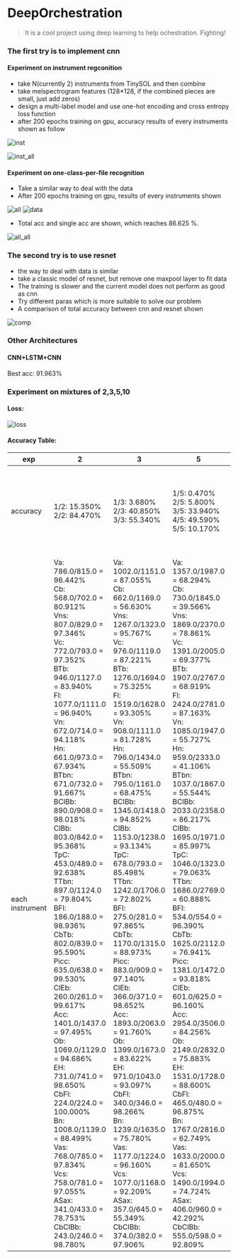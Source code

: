# DeepOrchestration

> It is a cool project using deep learning to help ochestration. Fighting!


### The first try is to implement cnn
#### Experiment on instrument regconition 
- take N(currently 2) instruments from TinySOL and then combine 
- take melspectrogram features (128*128, if the combined pieces are small, just add zeros)
- design a multi-label model and use one-hot encoding and cross entropy loss function 
- after 200 epochs training on gpu, accuracy results of every instruments shown as follow

![inst](./specific_acc_inst.png) 

![inst_all](./acc_inst.png)

#### Experiment on one-class-per-file recognition
- Take a similar way to deal with the data
- After 200 epochs training on gpu, results of every instruments shown

![all](./specific_acc.png)
![data](./best.png)

- Total acc and single acc are shown, which reaches 86.625 %.

![all_all](./acc.png)

### The second try is to use resnet
- the way to deal with data is similar
- take a classic model of resnet, but remove one maxpool layer to fit data 
- The training is slower and the current model does not perform as good as cnn
- Try different paras which is more suitable to solve our problem
- A comparison of total accuracy between cnn and resnet shown

![comp](./acc_compare.png)

### Other Architectures

#### CNN+LSTM+CNN
Best acc: 91.963%

### Experiment on mixtures of 2,3,5,10
#### Loss:

![loss](./exp/loss.png)


#### Accuracy Table:
|   exp |   2   |   3   |   5   |   10  |
|   ---------- |   ---------- |   ---------- |   ---------- |   ---------- |
|   accuracy | 1/2: 15.350% <br> 2/2: 84.470% | 1/3: 3.680% <br> 2/3: 40.850% <br> 3/3: 55.340% | 1/5: 0.470% <br> 2/5: 5.800% <br> 3/5: 33.940% <br> 4/5: 49.590% <br> 5/5: 10.170% | 1/10: 0.040% <br> 2/10: 0.890% <br> 3/10: 5.300% <br> 4/10: 19.130% <br> 5/10: 34.120% <br> 6/10: 29.130% <br> 7/10: 9.970% <br> 8/10: 1.360% <br> 9/10: 0.060% <br> 10/10: 0.000% |
|   each instrument | Va: 786.0/815.0 = 96.442% <br> Cb: 568.0/702.0 = 80.912% <br> Vns: 807.0/829.0 = 97.346% <br> Vc: 772.0/793.0 = 97.352% <br> BTb: 946.0/1127.0 = 83.940% <br> Fl: 1077.0/1111.0 = 96.940% <br> Vn: 672.0/714.0 = 94.118% <br> Hn: 661.0/973.0 = 67.934% <br> BTbn: 671.0/732.0 = 91.667% <br> BClBb: 890.0/908.0 = 98.018% <br> ClBb: 803.0/842.0 = 95.368% <br> TpC: 453.0/489.0 = 92.638% <br> TTbn: 897.0/1124.0 = 79.804% <br> BFl: 186.0/188.0 = 98.936% <br> CbTb: 802.0/839.0 = 95.590% <br> Picc: 635.0/638.0 = 99.530% <br> ClEb: 260.0/261.0 = 99.617% <br> Acc: 1401.0/1437.0 = 97.495% <br> Ob: 1069.0/1129.0 = 94.686% <br> EH: 731.0/741.0 = 98.650% <br> CbFl: 224.0/224.0 = 100.000% <br> Bn: 1008.0/1139.0 = 88.499% <br> Vas: 768.0/785.0 = 97.834% <br> Vcs: 758.0/781.0 = 97.055% <br> ASax: 341.0/433.0 = 78.753% <br> CbClBb: 243.0/246.0 = 98.780% | Va: 1002.0/1151.0 = 87.055% <br> Cb: 662.0/1169.0 = 56.630% <br> Vns: 1267.0/1323.0 = 95.767% <br> Vc: 976.0/1119.0 = 87.221% <br> BTb: 1276.0/1694.0 = 75.325% <br> Fl: 1519.0/1628.0 = 93.305% <br> Vn: 908.0/1111.0 = 81.728% <br> Hn: 796.0/1434.0 = 55.509% <br> BTbn: 795.0/1161.0 = 68.475% <br> BClBb: 1345.0/1418.0 = 94.852% <br> ClBb: 1153.0/1238.0 = 93.134% <br> TpC: 678.0/793.0 = 85.498% <br> TTbn: 1242.0/1706.0 = 72.802% <br> BFl: 275.0/281.0 = 97.865% <br> CbTb: 1170.0/1315.0 = 88.973% <br> Picc: 883.0/909.0 = 97.140% <br> ClEb: 366.0/371.0 = 98.652% <br> Acc: 1893.0/2063.0 = 91.760% <br> Ob: 1399.0/1673.0 = 83.622% <br> EH: 971.0/1043.0 = 93.097% <br> CbFl: 340.0/346.0 = 98.266% <br> Bn: 1239.0/1635.0 = 75.780% <br> Vas: 1177.0/1224.0 = 96.160% <br> Vcs: 1077.0/1168.0 = 92.209% <br> ASax: 357.0/645.0 = 55.349% <br> CbClBb: 374.0/382.0 = 97.906% | Va: 1357.0/1987.0 = 68.294% <br> Cb: 730.0/1845.0 = 39.566% <br> Vns: 1869.0/2370.0 = 78.861% <br> Vc: 1391.0/2005.0 = 69.377% <br> BTb: 1907.0/2767.0 = 68.919% <br> Fl: 2424.0/2781.0 = 87.163% <br> Vn: 1085.0/1947.0 = 55.727% <br> Hn: 959.0/2333.0 = 41.106% <br> BTbn: 1037.0/1867.0 = 55.544% <br> BClBb: 2033.0/2358.0 = 86.217% <br> ClBb: 1695.0/1971.0 = 85.997% <br> TpC: 1046.0/1323.0 = 79.063% <br> TTbn: 1686.0/2769.0 = 60.888% <br> BFl: 534.0/554.0 = 96.390% <br> CbTb: 1625.0/2112.0 = 76.941% <br> Picc: 1381.0/1472.0 = 93.818% <br> ClEb: 601.0/625.0 = 96.160% <br> Acc: 2954.0/3506.0 = 84.256% <br> Ob: 2149.0/2832.0 = 75.883% <br> EH: 1531.0/1728.0 = 88.600% <br> CbFl: 465.0/480.0 = 96.875% <br> Bn: 1767.0/2816.0 = 62.749% <br> Vas: 1633.0/2000.0 = 81.650% <br> Vcs: 1490.0/1994.0 = 74.724% <br> ASax: 406.0/960.0 = 42.292% <br> CbClBb: 555.0/598.0 = 92.809%  | Va: 1362.0/3826.0 = 35.599% <br> Cb: 934.0/3755.0 = 24.874% <br> Vns: 2183.0/4539.0 = 48.094% <br> Vc: 1651.0/3890.0 = 42.442% <br> BTb: 2546.0/5454.0 = 46.681% <br> Fl: 4163.0/5504.0 = 75.636% <br> Vn: 1213.0/3682.0 = 32.944% <br> Hn: 994.0/4690.0 = 21.194% <br> BTbn: 1173.0/3935.0 = 29.809% <br> BClBb: 3243.0/4720.0 = 68.708% <br> ClBb: 2838.0/3958.0 = 71.703% <br> TpC: 1608.0/2657.0 = 60.519% <br> TTbn: 1837.0/5695.0 = 32.256% <br> BFl: 893.0/1059.0 = 84.325% <br> CbTb: 2041.0/4279.0 = 47.698% <br> Picc: 2713.0/3011.0 = 90.103% <br> ClEb: 1093.0/1224.0 = 89.297% <br> Acc: 4663.0/6720.0 = 69.390% <br> Ob: 3686.0/5780.0 = 63.772% <br> EH: 2745.0/3620.0 = 75.829% <br> CbFl: 877.0/1062.0 = 82.580% <br> Bn: 2720.0/5601.0 = 48.563% <br> Vas: 2007.0/4044.0 = 49.629% <br> Vcs: 1467.0/4018.0 = 36.511% <br> ASax: 418.0/2041.0 = 20.480% <br> CbClBb: 1015.0/1236.0 = 82.120%  |



